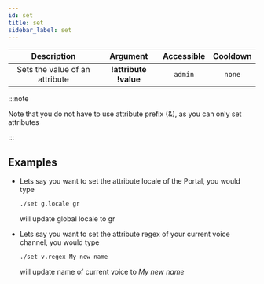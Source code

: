 ```yaml
---
id: set
title: set
sidebar_label: set
---
```


|          Description           |       Argument        | Accessible | Cooldown |
| :----------------------------: | :-------------------: | :--------: | :------: |
| Sets the value of an attribute | **!attribute !value** |  `admin`   |  `none`  |

:::note

Note that you do not have to use attribute prefix (&), as you can only set attributes

:::

## Examples

- Lets say you want to set the attribute locale of the Portal, you would type

  ```bash
  ./set g.locale gr
  ```

  will update global locale to gr

- Lets say you want to set the attribute regex of your current voice channel, you would type

  ```bash
  ./set v.regex My new name
  ```

  will update name of current voice to _My new name_
